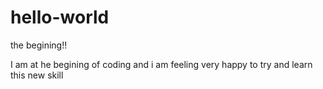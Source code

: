 # hello-world
the begining!!


I am at he begining of coding and i am feeling very happy to try and learn this new skill
